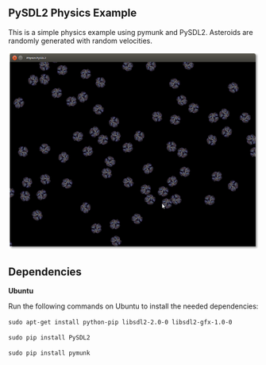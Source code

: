 PySDL2 Physics Example
-----------------------

This is a simple physics example using pymunk and PySDL2. Asteroids are
randomly generated with random velocities.

![screenshot](screenshot.png)


Dependencies
-------------

**Ubuntu**

Run the following commands on Ubuntu to install the needed dependencies:

```sudo apt-get install python-pip libsdl2-2.0-0 libsdl2-gfx-1.0-0```

```sudo pip install PySDL2```

```sudo pip install pymunk```
